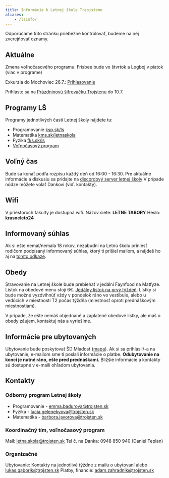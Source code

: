 ```yaml
---
title: Informácie k Letnej škole Treojstenu
aliases: 
    - /lsinfo/
---
```


<div class="alert alert-info">
Odporúčame túto stránku priebežne kontrolovať, budeme na nej zverejňovať oznamy.
</div>

## Aktuálne

Zmena voľnočasového programu: Frisbee bude vo štvrtok a Logboj v piatok (viac v programe)

Exkurzia do Mochoviec 26.7.: [Prihlasovanie](https://forms.gle/1v79eUf3kaBETqxYA)

Prihláste sa na [Prázdninovú šifrovačku Trojstenu](https://susi.trojsten.sk/pst/) do 10.7.

## Programy LŠ

Programy jednotlivých častí Letnej školy nájdete tu:

- Programovanie [ksp.sk/ls](https://ksp.sk/ls)
- Matematika [kms.sk/letnaskola](https://kms.sk/ls/)
- Fyzika [fks.sk/ls](https://fks.sk/ls)
- [Voľnočasový program](https://docs.google.com/spreadsheets/d/18XYfAeM7mUTO1YaX7WniFDmgFqV_ACmQxBHcIZYFfHk)

## Voľný čas

Bude sa konať podľa rozpisu každý deň od 16:00 - 16:30.
Pre aktuálne informácie a diskusiu sa pridajte na [discordový server letnej školy](https://discord.gg/q5kTuDpZbn)
V prípade núdze môžete volať Dankovi (viď. kontakty).

## Wifi

V priestoroch fakulty je dostupná wifi. Názov siete: **LETNE TABORY** Heslo: **krasneleto24**

## Informovaný súhlas

Ak si ešte nemal/nemala 18 rokov, nezabudni na Letnú školu priniesť rodičom podpísaný informovaný súhlas, ktorý ti prišiel mailom, a nájdeš ho aj na [tomto odkaze](https://drive.google.com/file/d/1f00JGVcAR5Q_ZJ1kExzKG_vE3Oo6SdsU/view?usp=drive_link).

## Obedy

Stravovanie na Letnej škole bude prebiehať v jedálni Faynfood na Matfyze. Lístok na obedové menu stojí 6€. [Jedálny lístok na prvý týždeň](https://drive.google.com/file/d/1kG5Nt_h1iDui6u9Urdw2tZ-EIdJFoMX6/view?usp=sharing). Lístky si bude možné vyzdvihnúť vždy v pondelok ráno vo vestibule, alebo u vedúcich v miestnosti T2 počas týždňa (miestnosť oproti prednáškovým miestnostiam).

V prípade, že ešte nemáš objednané a zaplatené obedové lístky, ale máš o obedy záujem, kontaktuj nás a vyriešime.

## Informácie pre ubytovaných

Ubytovanie bude poskytovať ŠD Mladosť ([mapa](https://en.mapy.cz/s/hutacesuse)). Ak si sa prihlásil/-a na ubytovanie, e-mailom sme ti poslali informácie o platbe. **Odubytovanie na konci je nutné ráno, ešte pred  prednáškami.** Bližšie informácie a kontakty sú dostupné v e-maili ohľadom ubytovania.

## Kontakty

### Odborný program Letnej školy

- Programovanie - emma.badurova@trojsten.sk
- Fyzika -  lucia.gelenekyova@trojsten.sk
- Matematika - barbora.javorova@trojsten.sk

### Koordinačný tím, voľnočasový program

Mail: letna.skola@trojsten.sk
Tel č. na Danka: 0948 850 940 (Daniel Teplan)

### Organizačné

Ubytovanie: Kontakty na jednotlivé týždne z mailu o ubytovaní alebo lukas.gaborik@trojsten.sk
Platby, financie: adam.zahradnik@trojsten.sk

